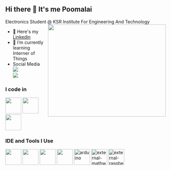 ## Hi there 👋 It's me Poomalai

Electronics Student @ KSR Institute For Engineering And Technology
<img align="right" width="370" height="290" src="https://www.skyfilabs.com/blog/list-of-latest-electronics-circuit-mini-projects">
- 🔭 Here's my [Linkedin](https://www.linkedin.com/in/poomalai-b-00778a262)                                            
- 🌱 I’m currently learning Interner of Things
- Social Media
<br /> [<img src="https://img.shields.io/badge/x-1DA1F2?style=for-the-badge&logo=x&logoColor=black" />](https://x.com/poomalai77) <br/> [<img src="https://img.shields.io/badge/instagram-d62976?style=for-the-badge&logo=instagram&logoColor=white" />](https://www.instagram.com/poomalai_005/)


### I code in
<img height="50" width="50" src="https://img.icons8.com/color/48/000000/python.png" />  <img height="50" width="50" src="https://img.icons8.com/color/48/000000/c-programming.png" />  <img height="50" width="50" src="https://img.icons8.com/color/48/000000/c-plus-plus-logo.png" /> 

### IDE and Tools I Use
<img height="50" width="50" src="https://img.icons8.com/color/48/000000/visual-studio-code-2019.png"/>  <img height="50" width="50" src="https://img.icons8.com/color/48/000000/pycharm.png"/>  <img height="50" width="50" src="https://img.icons8.com/color/50/000000/git.png"/>  <img height="50" width="50" src="https://img.icons8.com/color/48/000000/figma--v1.png"/>  <img width="50" height="50" src="https://img.icons8.com/color/48/arduino.png" alt="arduino"/>  <img width="50" height="50" src="https://img.icons8.com/external-tal-revivo-color-tal-revivo/48/external-mathworks-an-american-privately-held-corporation-that-specializes-in-mathematical-computing-software-logo-color-tal-revivo.png" alt="external-mathworks-an-american-privately-held-corporation-that-specializes-in-mathematical-computing-software-logo-color-tal-revivo"/>  <img width="50" height="50" src="https://img.icons8.com/external-tal-revivo-color-tal-revivo/48/external-raspberry-pi-is-a-small-and-affordable-computer-that-you-can-use-to-learn-programming-logo-color-tal-revivo.png" alt="external-raspberry-pi-is-a-small-and-affordable-computer-that-you-can-use-to-learn-programming-logo-color-tal-revivo"/>


